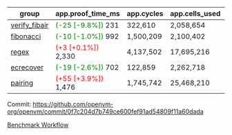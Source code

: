 | group | app.proof_time_ms | app.cycles | app.cells_used | leaf.proof_time_ms | leaf.cycles | leaf.cells_used |
| -- | -- | -- | -- | -- | -- | -- |
| [verify_fibair](https://github.com/openvm-org/openvm/blob/benchmark-results/benchmarks-pr/2165/verify_fibair-0f7c204d7b749ce600fef91ad54809f11a60dada.md) |<span style='color: green'>(-25 [-9.8%])</span> 231 |  322,610 |  2,058,654 |- | - | - |
| [fibonacci](https://github.com/openvm-org/openvm/blob/benchmark-results/benchmarks-pr/2165/fibonacci-0f7c204d7b749ce600fef91ad54809f11a60dada.md) |<span style='color: green'>(-10 [-1.0%])</span> 992 |  1,500,209 |  2,100,402 |- | - | - |
| [regex](https://github.com/openvm-org/openvm/blob/benchmark-results/benchmarks-pr/2165/regex-0f7c204d7b749ce600fef91ad54809f11a60dada.md) |<span style='color: red'>(+3 [+0.1%])</span> 2,330 |  4,137,502 |  17,695,216 |- | - | - |
| [ecrecover](https://github.com/openvm-org/openvm/blob/benchmark-results/benchmarks-pr/2165/ecrecover-0f7c204d7b749ce600fef91ad54809f11a60dada.md) |<span style='color: green'>(-19 [-2.6%])</span> 702 |  122,859 |  2,262,718 |- | - | - |
| [pairing](https://github.com/openvm-org/openvm/blob/benchmark-results/benchmarks-pr/2165/pairing-0f7c204d7b749ce600fef91ad54809f11a60dada.md) |<span style='color: red'>(+55 [+3.9%])</span> 1,476 |  1,745,742 |  25,468,210 |- | - | - |


Commit: https://github.com/openvm-org/openvm/commit/0f7c204d7b749ce600fef91ad54809f11a60dada

[Benchmark Workflow](https://github.com/openvm-org/openvm/actions/runs/18542915278)
